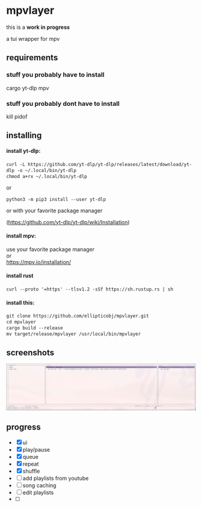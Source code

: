 # mpvlayer

this is a **work in progress**

a tui wrapper for mpv

## requirements
### stuff you probably have to install
cargo
yt-dlp
mpv

### stuff you probably dont have to install
kill
pidof

## installing
#### install yt-dlp:
```
curl -L https://github.com/yt-dlp/yt-dlp/releases/latest/download/yt-dlp -o ~/.local/bin/yt-dlp
chmod a+rx ~/.local/bin/yt-dlp
```
or
```
python3 -m pip3 install --user yt-dlp
```
or with your favorite package manager

(https://github.com/yt-dlp/yt-dlp/wiki/Installation)

#### install mpv:
use your favorite package manager  
or  
https://mpv.io/installation/  

#### install rust
```
curl --proto '=https' --tlsv1.2 -sSf https://sh.rustup.rs | sh
```

#### install this:
```
git clone https://github.com/ellipticobj/mpvlayer.git
cd mpvlayer
cargo build --release
mv target/release/mpvlayer /usr/local/bin/mpvlayer
```

## screenshots
![ui](assets/ui.png)

## progress
- [x] ui
- [x] play/pause
- [x] queue
- [x] repeat
- [x] shuffle
- [ ] add playlists from youtube
- [ ] song caching
- [ ] edit playlists
- [ ] 